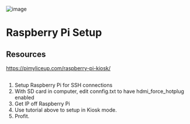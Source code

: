 ![image](https://user-images.githubusercontent.com/11890057/210198336-d452cbdc-b9f8-41f0-9b6f-353800db03ce.png)


# Raspberry Pi Setup

## Resources

https://pimyliceup.com/raspberry-pi-kiosk/

##

1. Setup Raspberry Pi for SSH connections
2. With SD card in computer, edit connfig.txt to have hdmi_force_hotplug enabled
3. Get IP off Raspberry Pi
4. Use tutorial above to setup in Kiosk mode.
5. Profit.
